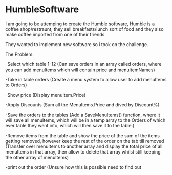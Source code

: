 # HumbleSoftware

I am going to be attemping to create the Humble software, Humble is a coffee shop/restraunt, they sell breakfasts/lunch sort of food and they also make coffee imported from one of their friends.

They wanted to implement new software so i took on the challenge.

The Problem:


-Select which table 1-12 
  (Can save orders in an array called orders, where you can add menuItems which will contain price and menuItemNames)
  
-Take in table orders
  (Create a menu system to allow user to add menuItems to Orders)
  
-Show price
  (Display menuItem.Price)
  
-Apply Discounts
  (Sum all the MenuItems.Price and dived by Discount%)
  
-Save the orders to the tables
  (Add a SaveMenuItems() function, where it will save all menuItems, which will be in a temp array to the Orders of which ever table they went into, which will then save it to the table.)
  
-Remove items from the table and show the price of the sum of the items getting removed, however keep the rest of the order on the tab till removed
  (Transfer over menuItems to another array and display the total price of all menuItems in that array, then allow to delete that array whilst still keeping the other array of menuItems)
  
-print out the order
  (Unsure how this is possible need to find out
